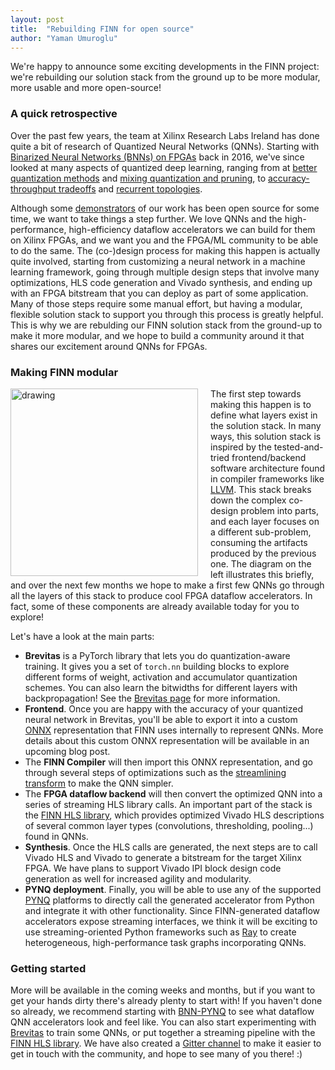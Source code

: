 ```yaml
---
layout: post
title:  "Rebuilding FINN for open source"
author: "Yaman Umuroglu"
---
```


We're happy to announce some exciting developments in the FINN project: we're rebuilding our solution stack from the ground up
to be more modular, more usable and more open-source!

### A quick retrospective

Over the past few years, the team at Xilinx Research Labs Ireland has done quite a bit of research of Quantized Neural Networks
(QNNs).
Starting with <a href="https://arxiv.org/abs/1612.07119">Binarized Neural Networks (BNNs) on FPGAs</a> back in 2016, we've since
looked at many aspects of quantized deep learning, ranging from
at <a href ="https://arxiv.org/abs/1807.00301">better quantization methods</a> and
<a href="https://arxiv.org/abs/1709.06262">mixing quantization and pruning</a>,
to <a href="https://arxiv.org/pdf/1807.10577.pdf">accuracy-throughput tradeoffs</a> and
<a href="https://arxiv.org/pdf/1807.04093.pdf">recurrent topologies</a>.

Although some <a href="https://github.com/Xilinx/BNN-PYNQ">demonstrators</a> of our work has been open source for some time,
we want to take things a step further.
We love QNNs and the high-performance, high-efficiency dataflow accelerators we can build for them on Xilinx FPGAs, and we want you and
the FPGA/ML community to be able to do the same.
The (co-)design process for making this happen is actually quite involved, starting from customizing a neural network in a machine
learning framework, going through multiple design steps that involve many optimizations, HLS code generation and Vivado synthesis, and
ending up with an FPGA bitstream that you can deploy as part of some application.
Many of those steps require some manual effort, but having a modular, flexible solution stack to support you through this process is greatly
helpful.
This is why we are rebulding our FINN solution stack from the ground-up to make it more modular, and we hope to build a community
around it that shares our excitement around QNNs for FPGAs.

### Making FINN modular

<img align="left" src="https://xilinx.github.io/finn/img/finn-stack.png" alt="drawing" style="margin-right: 20px" width="300"/>

The first step towards making this happen is to define what layers exist in the solution stack.
In many ways, this solution stack is inspired by the tested-and-tried frontend/backend software architecture found in compiler
frameworks like <a href="http://llvm.org">LLVM</a>.
This stack breaks down the complex co-design problem into parts, and each layer focuses on a different sub-problem, consuming
the artifacts produced by the previous one.
The diagram on the left illustrates this briefly, and over the next few months we hope to make a first few QNNs go through all
the layers of this stack to produce cool FPGA dataflow accelerators.
In fact, some of these components are already available today for you to explore!

Let's have a look at the main parts:

* <b>Brevitas</b> is a PyTorch library that lets you do quantization-aware training. It gives you a set of `torch.nn` building
blocks to explore different forms of weight, activation and accumulator quantization schemes. You can also learn the bitwidths for
different layers with backpropagation! See the <a href="https://xilinx.github.io/brevitas/">Brevitas page</a> for more information.
* <b>Frontend</b>. Once you are happy with the accuracy of your quantized neural network in Brevitas, you'll be able to export it into a custom
<a href="https://onnx.ai">ONNX</a> representation that FINN uses internally to represent QNNs. More details about this custom ONNX
representation will be available in an upcoming blog post.
* The <b>FINN Compiler</b> will then import this ONNX representation, and go through several steps of optimizations such as the
  <a href="https://arxiv.org/pdf/1709.04060.pdf">streamlining transform</a> to make the QNN simpler.
* The <b>FPGA dataflow backend</b> will then convert the optimized QNN into a series of streaming HLS library calls. An important
 part of the stack is the <a href="https://github.com/Xilinx/finn-hlslib">FINN HLS library</a>, which provides optimized Vivado HLS
 descriptions of several common layer types (convolutions, thresholding, pooling...) found in QNNs.
 * <b>Synthesis</b>. Once the HLS calls are generated, the next steps are to call Vivado HLS and Vivado to generate a bitstream for the target
 Xilinx FPGA. We have plans to support Vivado IPI block design code generation as well for increased agility and modularity.
 * <b>PYNQ deployment</b>. Finally, you will be able to use any of the supported <a href="http://www.pynq.io/">PYNQ</a> platforms to directly call the
 generated accelerator from Python and integrate it with other functionality. Since FINN-generated dataflow accelerators expose
 streaming interfaces, we think it will be exciting to use streaming-oriented Python frameworks such as
 <a href="https://github.com/ray-project/ray">Ray</a> to create heterogeneous, high-performance task graphs incorporating QNNs.

 ### Getting started

 More will be available in the coming weeks and months, but if you want to get your hands dirty there's already plenty to start with!
 If you haven't done so already, we recommend starting with <a href="https://github.com/Xilinx/BNN-PYNQ">BNN-PYNQ</a> to see what
 dataflow QNN accelerators look and feel like.
 You can also start experimenting with <a href="https://xilinx.github.io/brevitas/">Brevitas</a> to train some QNNs, or
 put together a streaming pipeline with the <a href="https://github.com/Xilinx/finn-hlslib">FINN HLS library</a>.
 We have also created a <a href="https://gitter.im/xilinx-finn/community">Gitter channel</a> to make it easier to get in touch with
 the community, and hope to see many of you there! :)

